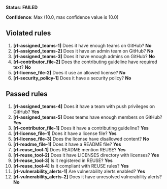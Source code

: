 **Status**: **FAILED**

**Confidence**: Max (10.0, max confidence value is 10.0)

## Violated rules

1.  **[rl-assigned_teams-1]** Does it have enough teams on GitHub? **No**
1.  **[rl-assigned_teams-2]** Does it have an admin team on GitHub? **No**
1.  **[rl-assigned_teams-3]** Does it have enough admins on GitHub? **No**
1.  **[rl-contributor_file-2]** Does the contributing guideline have required text? **No**
1.  **[rl-license_file-2]** Does it use an allowed license? **No**
1.  **[rl-security_policy-1]** Does it have a security policy? **No**






## Passed rules

1.  **[rl-assigned_teams-4]** Does it have a team with push privileges on GitHub? **Yes**
1.  **[rl-assigned_teams-5]** Does teams have enough members on GitHub? **Yes**
1.  **[rl-contributor_file-1]** Does it have a contributing guideline? **Yes**
1.  **[rl-license_file-1]** Does it have a license file? **Yes**
1.  **[rl-license_file-3]** Does the license have disallowed content? **No**
1.  **[rl-readme_file-1]** Does it have a README file? **Yes**
1.  **[rl-reuse_tool-1]** Does README mention REUSE? **Yes**
1.  **[rl-reuse_tool-2]** Does it have LICENSES directory with licenses? **Yes**
1.  **[rl-reuse_tool-3]** Is it registered in REUSE? **Yes**
1.  **[rl-reuse_tool-4]** Is it compliant with REUSE rules? **Yes**
1.  **[rl-vulnerability_alerts-1]** Are vulnerability alerts enabled? **Yes**
1.  **[rl-vulnerability_alerts-2]** Does it have unresolved vulnerability alerts? **No**



